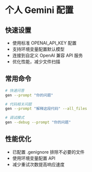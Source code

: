 # 个人 Gemini 配置

## 快速设置
- 使用标准 OPENAI_API_KEY 配置
- 支持环境变量配置默认模型
- 连接到自定义 OpenAI 兼容 API 服务
- 优化性能，减少文件扫描

## 常用命令
```bash
# 快速问答
gen --prompt "你的问题"

# 代码相关问题
gen --prompt "解释这段代码" --all_files

# 调试模式
gen --debug --prompt "你的问题"
```

## 性能优化
- 已配置 .genignore 排除不必要的文件
- 使用环境变量配置 API
- 减少重试次数提高响应速度
